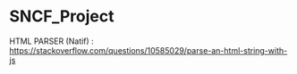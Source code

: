 # SNCF_Project

HTML PARSER (Natif) : https://stackoverflow.com/questions/10585029/parse-an-html-string-with-js

